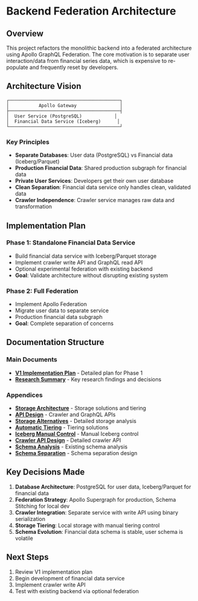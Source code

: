# Backend Federation Architecture

## Overview

This project refactors the monolithic backend into a federated architecture using Apollo GraphQL Federation. The core motivation is to separate user interaction/data from financial series data, which is expensive to re-populate and frequently reset by developers.

## Architecture Vision

```
┌─────────────────────────────────────────┐
│           Apollo Gateway                │
├─────────────────────────────────────────┤
│  User Service (PostgreSQL)            │
│  Financial Data Service (Iceberg)      │
└─────────────────────────────────────────┘
```

### Key Principles
- **Separate Databases**: User data (PostgreSQL) vs Financial data (Iceberg/Parquet)
- **Production Financial Data**: Shared production subgraph for financial data
- **Private User Services**: Developers get their own user database
- **Clean Separation**: Financial data service only handles clean, validated data
- **Crawler Independence**: Crawler service manages raw data and transformation

## Implementation Plan

### Phase 1: Standalone Financial Data Service
- Build financial data service with Iceberg/Parquet storage
- Implement crawler write API and GraphQL read API
- Optional experimental federation with existing backend
- **Goal**: Validate architecture without disrupting existing system

### Phase 2: Full Federation
- Implement Apollo Federation
- Migrate user data to separate service
- Production financial data subgraph
- **Goal**: Complete separation of concerns

## Documentation Structure

### **Main Documents**
- **[V1 Implementation Plan](v1-implementation-plan.md)** - Detailed plan for Phase 1
- **[Research Summary](research-summary.md)** - Key research findings and decisions

### **Appendices**
- **[Storage Architecture](appendices/storage-architecture.md)** - Storage solutions and tiering
- **[API Design](appendices/api-design.md)** - Crawler and GraphQL APIs
- **[Storage Alternatives](appendices/storage-alternatives-analysis.md)** - Detailed storage analysis
- **[Automatic Tiering](appendices/automatic-storage-tiering-solutions.md)** - Tiering solutions
- **[Iceberg Manual Control](appendices/iceberg-manual-control.md)** - Manual Iceberg control
- **[Crawler API Design](appendices/crawler-write-api-design.md)** - Detailed crawler API
- **[Schema Analysis](appendices/existing-schema-analysis.md)** - Existing schema analysis
- **[Schema Separation](appendices/schema-separation-analysis.md)** - Schema separation design

## Key Decisions Made

1. **Database Architecture**: PostgreSQL for user data, Iceberg/Parquet for financial data
2. **Federation Strategy**: Apollo Supergraph for production, Schema Stitching for local dev
3. **Crawler Integration**: Separate service with write API using binary serialization
4. **Storage Tiering**: Local storage with manual tiering control
5. **Schema Evolution**: Financial data schema is stable, user schema is volatile

## Next Steps

1. Review V1 implementation plan
2. Begin development of financial data service
3. Implement crawler write API
4. Test with existing backend via optional federation
